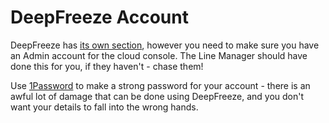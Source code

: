 # DeepFreeze Account

DeepFreeze has [its own section](DeepFreeze.md), however you need to make sure you have an Admin account for the 
cloud console. The Line Manager should have done this for you, if they haven't - chase them! 

Use [1Password](1Password.md) to make a strong password for your account - there is an awful lot of damage that can 
be done using DeepFreeze, and you don't want your details to fall into the wrong hands.